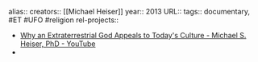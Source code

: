 alias::
creators:: [[Michael Heiser]]
year:: 2013
URL::
tags:: documentary, #ET #UFO #religion
rel-projects::

- [Why an Extraterrestrial God Appeals to Today's Culture - Michael S. Heiser, PhD - YouTube](https://www.youtube.com/watch?v=4uB-PXRTrPc)
-
